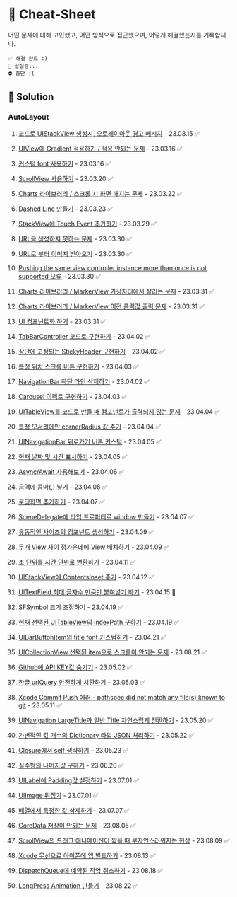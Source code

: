 # 🔖 Cheat-Sheet   
어떤 문제에 대해 고민했고, 어떤 방식으로 접근했으며, 어떻게 해결했는지를 기록합니다.
~~~
✅ 해결 완료 :)
🚧 삽질중...
⛔️ 중단 :(
~~~
 
## 💎 Solution

### AutoLayout
1. [코드로 UIStackView 생성시, 오토레이아웃 경고 메시지](Solution/코드로%20UIStackView%20생성시,%20오토레이아웃%20경고%20메시지%20뜨는%20문제.md)  - 23.03.15 ✅




1. [UIView에 Gradient 적용하기 / 적용 안되는 문제](2.md) - 23.03.16 ✅
2. [커스텀 font 사용하기](3.md) - 23.03.16 ✅
3. [ScrollView 사용하기](4.md) - 23.03.20 ✅
4. [Charts 라이브러리 / 스크롤 시 화면 깨지는 문제](5.md) - 23.03.22 ✅
5. [Dashed Line 만들기](6.md) - 23.03.23 ✅
6. [StackView에 Touch Event 추가하기](7.md) - 23.03.29 ✅
7. [URL을 생성하지 못하는 문제](8.md) - 23.03.30 ✅
8. [URL로 부터 이미지 받아오기](9.md) - 23.03.30 ✅
9. [Pushing the same view controller instance more than once is not supported 오류](10.md) - 23.03.30 ✅
10. [Charts 라이브러리 / MarkerView 가장자리에서 잘리는 문제](11.md) - 23.03.31 ✅ 
11. [Charts 라이브러리 / MarkerView 이전 클릭값 출력 문제](12.md) - 23.03.31 ✅
12. [UI 컴포넌트화 하기](13.md) - 23.03.31 ✅
13. [TabBarController 코드로 구현하기](14.md) - 23.04.02 ✅
14. [상단에 고정되는 StickyHeader 구현하기](15.md) - 23.04.02 ✅
15. [특정 위치 스크롤 버튼 구현하기](16.md) - 23.04.03 ✅
16. [NavigationBar 하단 라인 삭제하기](17.md) - 23.04.02 ✅
17. [Carousel 이펙트 구현하기](18.md) - 23.04.03 ✅
18. [UITableView를 코드로 만들 때 컴포넌트가 출력되지 않는 문제](19.md) - 23.04.04 ✅
19. [특정 모서리에만 cornerRadius 값 주기](20.md) - 23.04.04 ✅
20. [UINavigationBar 뒤로가기 버튼 커스텀](21.md) - 23.04.05 ✅
21. [현재 날짜 및 시간 표시하기](22.md) - 23.04.05 ✅
22. [Async/Await 사용해보기](23.md) - 23.04.06 ✅
23. [금액에 콤마(,) 넣기](24.md) - 23.04.06 ✅
24. [로딩화면 추가하기](25.md) - 23.04.07 ✅
25. [SceneDelegate에 타입 프로퍼티로 window 만들기](26.md) - 23.04.07 ✅
26. [유동적인 사이즈의 컴포넌트 생성하기](27.md) - 23.04.09 ✅
27. [두개 View 사이 정가운데에 View 배치하기](28.md) - 23.04.09 ✅
28. [초 단위를 시간 단위로 변환하기](29.md) - 23.04.11 ✅ 
29. [UIStackView에 ContentsInset 주기](30.md) - 23.04.12 ✅
30. [UITextField 최대 글자수 만큼만 붙여넣기 하기](31.md) - 23.04.15 🚧
31. [SFSymbol 크기 조정하기](32.md) - 23.04.19 ✅
32. [현재 선택된 UITableView의 indexPath 구하기](33.md) - 23.04.19 ✅
33. [UIBarButtonItem의 title font 커스텀하기](34.md) - 23.04.21 ✅
34. [UICollectionView 선택된 item으로 스크롤이 안되는 문제](35.md) - 23.08.21 ✅
35. [Github에 API KEY값 숨기기](36.md) - 23.05.02 ✅
36. [한글 urlQuery 안전하게 치환하기](37.md) - 23.05.03 ✅
37. [Xcode Commit Push 에러 - pathspec did not match any file(s) known to git](38.md) - 23.05.11 ✅
38. [UINavigation LargeTitle과 일반 Title 자연스럽게 전환하기](39.md) - 23.05.20 ✅
39. [가변적인 값 개수의 Dictionary 타입 JSON 처리하기](40.md) - 23.05.22 ✅
40. [Closure에서 self 생략하기](41.md) - 23.05.23 ✅
41. [실수형의 나머지값 구하기](42.md) - 23.06.20 ✅
42. [UILabel에 Padding값 설정하기](43.md) - 23.07.01 ✅
43. [UIImage 뒤집기](44.md) - 23.07.01 ✅
44. [배열에서 특정한 값 삭제하기](45.md) - 23.07.07 ✅
45. [CoreData 저장이 안되는 문제](46.md) - 23.08.05 ✅
46. [ScrollView의 드래그 애니메이션이 짧을 때 부자연스러워지는 현상](47.md) - 23.08.09 ✅
47. [Xcode 무선으로 아이폰에 앱 빌드하기](48.md) - 23.08.13 ✅
48. [DispatchQueue에 예약된 작업 취소하기](49.md) - 23.08.18 ✅
49. [LongPress Animation 만들기](50.md) - 23.08.22 ✅
